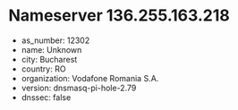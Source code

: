# Nameserver 136.255.163.218

* as_number: 12302
* name: Unknown
* city: Bucharest
* country: RO
* organization: Vodafone Romania S.A.
* version: dnsmasq-pi-hole-2.79
* dnssec: false
